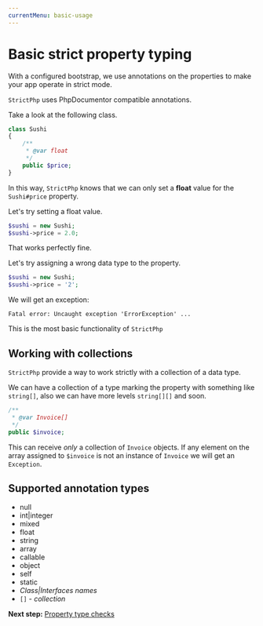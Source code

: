 ```yaml
---
currentMenu: basic-usage
---
```


# Basic strict property typing

With a configured bootstrap, we use annotations on the properties to make your app operate in strict mode.

`StrictPhp` uses PhpDocumentor compatible annotations.

Take a look at the following class.

```php
class Sushi
{
    /**
     * @var float
     */
    public $price;
}
```

In this way, `StrictPhp` knows that we can only set a **float** value for the `Sushi#price` property.

Let's try setting a float value.

```php
$sushi = new Sushi;
$sushi->price = 2.0;
```

That works perfectly fine.

Let's try assigning a wrong data type to the property.

```php
$sushi = new Sushi;
$sushi->price = '2';
```

We will get an exception:

```
Fatal error: Uncaught exception 'ErrorException' ...
```

This is the most basic functionality of `StrictPhp`

## Working with collections

`StrictPhp` provide a way to work strictly with a collection of a data type.

We can have a collection of a type marking the property with something like `string[]`, also we can have more levels `string[][]` and soon.

```php
/**
 * @var Invoice[]
 */
public $invoice;
```

This can receive *only* a collection of `Invoice` objects. If any element on the array assigned to `$invoice` is not an
instance of `Invoice` we will get an `Exception`.

## Supported annotation types

- null
- int|integer
- mixed
- float
- string
- array
- callable
- object
- self
- static
- *Class|Interfaces names*
- `[]` - *collection*

**Next step:** [Property type checks](property-type-checks.md)
